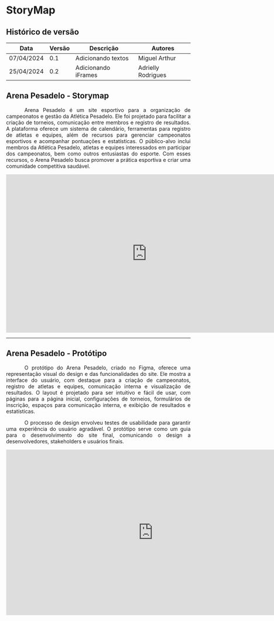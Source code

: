 # StoryMap

## Histórico de versão

|Data|Versão|Descrição|Autores|
|--|--|--|--|
|07/04/2024|0.1|Adicionando textos|Miguel Arthur|
|25/04/2024|0.2|Adicionando iFrames |Adrielly Rodrigues|

## Arena Pesadelo - Storymap


<p style="text-indent: 50px;text-align: justify;"> Arena Pesadelo é um site esportivo para a organização de campeonatos e gestão da Atlética Pesadelo. Ele foi projetado para facilitar a criação de torneios, comunicação entre membros e registro de resultados. A plataforma oferece um sistema de calendário, ferramentas para registro de atletas e equipes, além de recursos para gerenciar campeonatos esportivos e acompanhar pontuações e estatísticas. O público-alvo inclui membros da Atlética Pesadelo, atletas e equipes interessados em participar dos campeonatos, bem como outros entusiastas do esporte. Com esses recursos, o Arena Pesadelo busca promover a prática esportiva e criar uma comunidade competitiva saudável. </p>


<iframe width="768" height="432" src="https://miro.com/app/live-embed/uXjVKSkR6Bo=/?moveToViewport=-3894,-765,7585,3599&embedId=476834803697" frameborder="0" scrolling="no" allow="fullscreen; clipboard-read; clipboard-write" allowfullscreen></iframe>

---


## Arena Pesadelo - Protótipo



<p style="text-indent: 50px;text-align: justify;"> O protótipo do Arena Pesadelo, criado no Figma, oferece uma representação visual do design e das funcionalidades do site. Ele mostra a interface do usuário, com destaque para a criação de campeonatos, registro de atletas e equipes, comunicação interna e visualização de resultados. O layout é projetado para ser intuitivo e fácil de usar, com páginas para a página inicial, configurações de torneios, formulários de inscrição, espaços para comunicação interna, e exibição de resultados e estatísticas. </p>

<p style="text-indent: 50px;text-align: justify;"> O processo de design envolveu testes de usabilidade para garantir uma experiência do usuário agradável. O protótipo serve como um guia para o desenvolvimento do site final, comunicando o design a desenvolvedores, stakeholders e usuários finais. </p>

<iframe style="border: 1px solid rgba(0, 0, 0, 0.1);" width="800" height="450" src="https://www.figma.com/embed?embed_host=share&url=https%3A%2F%2Fwww.figma.com%2Fdesign%2F1t46D0bHaCuFj17aWcHIXc%2FProject-Predo%3Fnode-id%3D128-7%26t%3DGgnDGx6WxqQ2L0DG-0" allowfullscreen></iframe>



